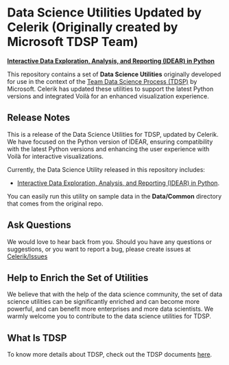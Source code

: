 # Data Science Utilities Updated by Celerik (Originally created by Microsoft TDSP Team)

[**Interactive Data Exploration, Analysis, and Reporting (IDEAR) in Python**](DataScienceUtilities/DataReport-Utils/Python)

This repository contains a set of **Data Science Utilities** originally developed for use in the context of the [Team Data Science Process (TDSP)](https://docs.microsoft.com/en-us/azure/machine-learning/team-data-science-process/overview) by Microsoft. Celerik has updated these utilities to support the latest Python versions and integrated Voilà for an enhanced visualization experience.

## Release Notes

This is a release of the Data Science Utilities for TDSP, updated by Celerik. We have focused on the Python version of IDEAR, ensuring compatibility with the latest Python versions and enhancing the user experience with Voilà for interactive visualizations.

Currently, the Data Science Utility released in this repository includes:

- [Interactive Data Exploration, Analysis, and Reporting (IDEAR) in Python](DataScienceUtilities/DataReport-Utils/Python).

You can easily run this utility on sample data in the **Data/Common** directory that comes from the original repo.

## Ask Questions

We would love to hear back from you. Should you have any questions or suggestions, or you want to report a bug, please create issues at [Celerik/Issues](https://github.com/celerik/Celerik-TDSP-Utilities/issues)

## Help to Enrich the Set of Utilities

We believe that with the help of the data science community, the set of data science utilities can be significantly enriched and can become more powerful, and can benefit more enterprises and more data scientists. We warmly welcome you to contribute to the data science utilities for TDSP.

## What Is TDSP

To know more details about TDSP, check out the TDSP documents [here](https://aka.ms/tdsp).
